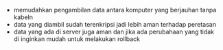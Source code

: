 - memudahkan pengambilan data antara komputer yang berjauhan tanpa kabeln
- data yang diambil sudah terenkripsi jadi lebih aman terhadap peretasan
- data yang ada di server juga aman dan jika ada perubahaan yang tidak di inginkan mudah untuk melakukan rollback
